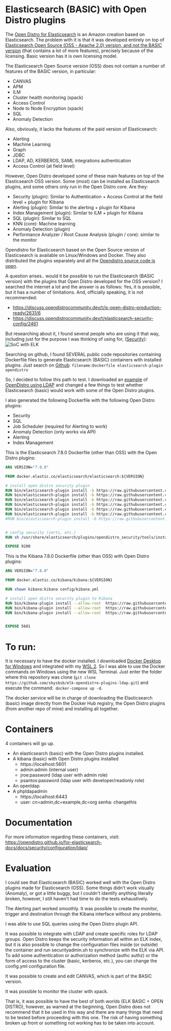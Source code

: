 # Elasticsearch (BASIC) with Open Distro plugins

The [Open Distro for Elasticsearch](https://opendistro.github.io/for-elasticsearch/) is an Amazon creation based on Elasticsearch. The problem with it is that it was developed entirely on top of [Elasticsearch Open Source (OSS - Apache 2.0) version, and not the BASIC version](https://www.elastic.co/pt/subscriptions) (that contains a lot of more features), precisely because of the licensing. Basic version has it is own licensing model.

The Elasticsearch Open Source version (OSS) does not contain a number of features of the BASIC version, in particular:
* CANVAS
* APM
* ILM
* Cluster health monitoring (xpack)
* Access Control
* Node to Node Encryption (xpack)
* SQL
* Anomaly Detection

Also, obviously, it lacks the features of the paid version of Elasticsearch:
* Alerting
* Machine Learning
* Graph
* JDBC
* LDAP, AD, KERBEROS, SAML integrations authentication
* Access Control (at field level)

However, Open Distro developed some of these main features on top of the Elasticsearch OSS version. Some (most) can be installed as Elasticsearch plugins, and some others only run in the Open Distro core. Are they:
* Security (plugin): Similar to Authentication + Access Control at the field level + plugin for Kibana
* Alerting (plugin): Similar to the alerting + plugin for Kibana
* Index Management (plugin): Similar to ILM + plugin for Kibana
* SQL (plugin): Similar to SQL
* KNN (core): Machine learning
* Anomaly Detection (plugin)
* Performance Analyzer / Root Cause Analysis (plugin / core): similar to the monitor

Opendistro for Elasticsearch based on the Open Source version of Elasticsearch is available on Linux/Windows and Docker. They also distributed the plugins separately and all the [Opendistro source code is open](https://github.com/opendistro-for-elasticsearch).

A question arises.. would it be possible to run the Elasticsearch (BASIC version) with the plugins that Open Distro developed for the OSS version?
I searched the internet a lot and the answer is as follows: Yes, it is possible, but it has a number of limitations. And, officially speaking, it is not recommended:
* https://discuss.opendistrocommunity.dev/t/is-open-distro-production-ready/2631/6
* https://discuss.opendistrocommunity.dev/t/elasticsearch-security-config/2461

But researching about it, I found several people who are using it that way, including just for the purpose I was thinking of using for, ([Security](https://medium.com/@ibrahim.ayadhi/deploying-of-infrastructure-and-technologies-for-a-soc-as-a-service-socass-8e1bbb885149)):
![SoC with ELK](https://miro.medium.com/max/1000/1*TAoB_84vsDlRA3LhWAuxxA.png)

Searching on github, I found SEVERAL public code repositories containing Dockerfile files to generate Elasticsearch (BASIC) containers with installed plugins. Just search on [Github](https://github.com/): `filename:Dockerfile elasticsearch-plugin opendistro`

So, I decided to follow this path to test. I downloaded an [example](https://opendistro.github.io/for-elasticsearch-docs/docs/security/configuration/ldap/) of [OpenDistro using LDAP](https://opendistro.github.io/for-elasticsearch-docs/assets/examples/ldap-example.zip) and changed a few things to test whether Elasticsearch (basic) would work with some of the Open Distro plugins.

I also generated the following Dockerfile with the following Open Distro plugins:
* Security
* SQL
* Job Scheduler (required for Alerting to work)
* Anomaly Detection (only works via API)
* Alerting
* Index Management

This is the Elasticsearch 7.8.0 Dockerfile (other than OSS) with the Open Distro plugins:

```Dockerfile
ARG VERSION="7.8.0"

FROM docker.elastic.co/elasticsearch/elasticsearch:${VERSION}

# install open distro security plugin
RUN bin/elasticsearch-plugin install -b https://raw.githubusercontent.com/skysbsb/opendistro-plugins/master/7.8.0/elasticsearch/opendistro-job-scheduler.zip
RUN bin/elasticsearch-plugin install -b https://raw.githubusercontent.com/skysbsb/opendistro-plugins/master/7.8.0/elasticsearch/opendistro-alerting.zip
RUN bin/elasticsearch-plugin install -b https://raw.githubusercontent.com/skysbsb/opendistro-plugins/master/7.8.0/elasticsearch/opendistro-anomaly-detection.zip
RUN bin/elasticsearch-plugin install -b https://raw.githubusercontent.com/skysbsb/opendistro-plugins/master/7.8.0/elasticsearch/opendistro-index-management.zip
RUN bin/elasticsearch-plugin install -b https://raw.githubusercontent.com/skysbsb/opendistro-plugins/master/7.8.0/elasticsearch/opendistro-sql.zip
RUN bin/elasticsearch-plugin install -b https://raw.githubusercontent.com/skysbsb/opendistro-plugins/master/7.8.0/elasticsearch/opendistro-security.zip
#RUN bin/elasticsearch-plugin install -b https://raw.githubusercontent.com/skysbsb/opendistro-plugins/master/7.8.0/elasticsearch/performance-analyzer.zip


# config security (certs, etc.)
RUN sh /usr/share/elasticsearch/plugins/opendistro_security/tools/install_demo_configuration.sh -y -i

EXPOSE 9200


```

This is the Kibana 7.8.0 Dockerfile (other than OSS) with Open Distro plugins:
```Dockerfile
ARG VERSION="7.8.0"

FROM docker.elastic.co/kibana/kibana:${VERSION}

RUN chown kibana:kibana config/kibana.yml

# install open distro security plugin to Kibana
RUN bin/kibana-plugin install --allow-root  https://raw.githubusercontent.com/skysbsb/opendistro-plugins/master/7.8.0/kibana/opendistro-alerting.zip
RUN bin/kibana-plugin install --allow-root  https://raw.githubusercontent.com/skysbsb/opendistro-plugins/master/7.8.0/kibana/opendistro-index-management.zip
RUN bin/kibana-plugin install --allow-root  https://raw.githubusercontent.com/skysbsb/opendistro-plugins/master/7.8.0/kibana/opendistro-security.zip


EXPOSE 5601

```


# To run:
It is necessary to have the docker installed. I downloaded [Docker Desktop for Windows](https://docs.docker.com/docker-for-windows/install/) and integrated with my [WSL 2](https://docs.microsoft.com/en-us/windows/wsl/install-win10). So I was able to use the Docker commands on Windows using the new WSL Terminal.
Just enter the folder where this repository was clone (`git clone https://github.com/skysbsb/elk-opendistro-plugins-ldap.git`) and execute the command:` docker-compose up -d`.

The docker service will be in charge of downloading the Elasticsearch (basic) image directly from the Docker Hub registry, the Open Distro plugins (from another repo of mine) and installing all together.

# Containers
4 containers will go up.
* An elasticsearch (basic) with the Open Distro plugins installed.
* A kibana (basic) with Open Distro plugins installed
   * https://localhost:5601
   * admin:admin (internal user)
   * jroe:password (ldap user with admin role)
   * psantos:password (ldap user with developer/readonly role)
* An openldap
* A phpldapadmin
   * https://localhost:6443
   * user: cn=admin,dc=example,dc=org senha: changethis

# Documentation
For more information regarding these containers, visit: https://opendistro.github.io/for-elasticsearch-docs/docs/security/configuration/ldap/

# Evaluation
I could see that Elasticsearch (BASIC) worked well with the Open Distro plugins made for Elasticsearch (OSS). Some things didn't work visually (Anomaly), or got a little buggy, but I couldn't identify anything literally broken, however, I still haven't had time to do the tests exhaustively.

The Alerting part worked smoothly. It was possible to create the monitor, trigger and destination through the Kibana interface without any problems.

I was able to use SQL queries using the Open Distro plugin API.

It was possible to integrate with LDAP and create specific roles for LDAP groups. Open Distro keeps the security information all within an ELK index, but it is also possible to change the configuration files inside (or outside) the container and run securityadmin.sh to synchronize with the ELK via API. To add some authentication or authorization method (authc authz) or the form of access to the cluster (basic, kerberos, etc.), you can change the config.yml configuration file.

It was possible to create and edit CANVAS, which is part of the BASIC version.

It was possible to monitor the cluster with xpack.

That is, it was possible to have the best of both worlds (ELK BASIC + OPEN DISTRO), however, as warned at the beginning, Open Distro does not recommend that it be used in this way and there are many things that need to be tested before proceeding with this one. The risk of having something broken up front or something not working has to be taken into account.

